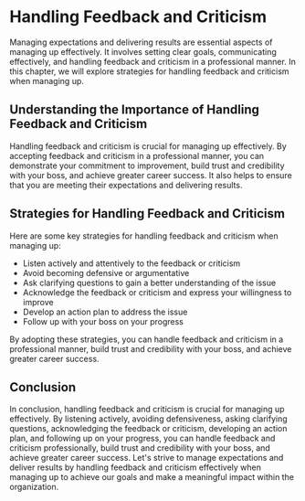 # Handling Feedback and Criticism

Managing expectations and delivering results are essential aspects of managing up effectively. It involves setting clear goals, communicating effectively, and handling feedback and criticism in a professional manner. In this chapter, we will explore strategies for handling feedback and criticism when managing up.

Understanding the Importance of Handling Feedback and Criticism
---------------------------------------------------------------

Handling feedback and criticism is crucial for managing up effectively. By accepting feedback and criticism in a professional manner, you can demonstrate your commitment to improvement, build trust and credibility with your boss, and achieve greater career success. It also helps to ensure that you are meeting their expectations and delivering results.

Strategies for Handling Feedback and Criticism
----------------------------------------------

Here are some key strategies for handling feedback and criticism when managing up:

* Listen actively and attentively to the feedback or criticism
* Avoid becoming defensive or argumentative
* Ask clarifying questions to gain a better understanding of the issue
* Acknowledge the feedback or criticism and express your willingness to improve
* Develop an action plan to address the issue
* Follow up with your boss on your progress

By adopting these strategies, you can handle feedback and criticism in a professional manner, build trust and credibility with your boss, and achieve greater career success.

Conclusion
----------

In conclusion, handling feedback and criticism is crucial for managing up effectively. By listening actively, avoiding defensiveness, asking clarifying questions, acknowledging the feedback or criticism, developing an action plan, and following up on your progress, you can handle feedback and criticism professionally, build trust and credibility with your boss, and achieve greater career success. Let's strive to manage expectations and deliver results by handling feedback and criticism effectively when managing up to achieve our goals and make a meaningful impact within the organization.
